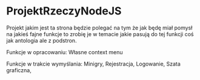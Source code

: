 # ProjektRzeczyNodeJS

Projekt jakim jest ta strona będzie polegać na tym że jak będę miał pomysł na jakieś fajne funkcje to zrobię je w temacie jakie pasują do tej funkcji coś jak antologia ale z podstron.


Funkcje w opracowaniu:
  Własne context menu

Funkcje w trakcie wymyślania:
  Minigry,
  Rejestracja,
  Logowanie,
  Szata graficzna,
  
